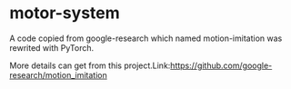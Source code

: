 # motor-system
A code copied from google-research which named motion-imitation was rewrited with PyTorch.

More details can get from this project.Link:https://github.com/google-research/motion_imitation

